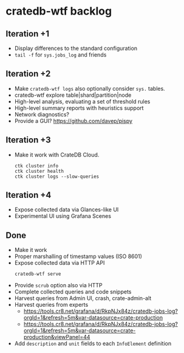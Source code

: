 # cratedb-wtf backlog

## Iteration +1
- Display differences to the standard configuration
- `tail -f` for `sys.jobs_log` and friends

## Iteration +2
- Make `cratedb-wtf logs` also optionally consider `sys.` tables. 
- cratedb-wtf explore table|shard|partition|node
- High-level analysis, evaluating a set of threshold rules 
- High-level summary reports with heuristics support
- Network diagnostics?
- Provide a GUI?
  https://github.com/davep/pispy

## Iteration +3
- Make it work with CrateDB Cloud.
  ```
  ctk cluster info
  ctk cluster health
  ctk cluster logs --slow-queries
  ```

## Iteration +4
- Expose collected data via Glances-like UI
- Experimental UI using Grafana Scenes

## Done
- Make it work
- Proper marshalling of timestamp values (ISO 8601)
- Expose collected data via HTTP API
  ```
  cratedb-wtf serve
  ```
- Provide `scrub` option also via HTTP
- Complete collected queries and code snippets
- Harvest queries from Admin UI, crash, crate-admin-alt
- Harvest queries from experts
  - https://tools.cr8.net/grafana/d/RkpNJx84z/cratedb-jobs-log?orgId=1&refresh=5m&var-datasource=crate-production
  - https://tools.cr8.net/grafana/d/RkpNJx84z/cratedb-jobs-log?orgId=1&refresh=5m&var-datasource=crate-production&viewPanel=44
- Add `description` and `unit` fields to each `InfoElement` definition
